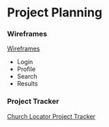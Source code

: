 # Project Planning

### Wireframes

<a href="file:///C:/Users/PC/Downloads/WireframesPDF.pdf">Wireframes</a>
- Login 
- Profile
- Search 
- Results


### Project Tracker

<a href="https://www.pivotaltracker.com/n/projects/2237857">Church Locator Project Tracker</a>

